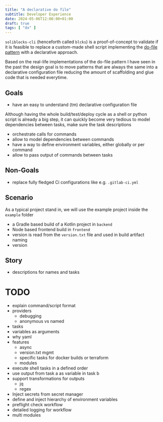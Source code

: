 ```yaml
---
title: "A declarative do file"
subtitle: Developer Experience
date: 2024-05-06T12:00:00+01:00
draft: true
tags: [ "dx" ]
---
```


`soliblocks-cli` (henceforth called `blcks`) is a proof-of-concept to validate if it is feasible to replace a
custom-made shell script implementing the [do-file pattern](https://pelle.io/posts/developer-experience-do-file/) with a
declarative approach.

Based on the real-life implementations of the do-file pattern I have seen in the past the design goal is to move
patterns that are always the same into a declarative configuration file reducing the amount of scaffolding and glue code
that is needed everytime.

## Goals

* have an easy to understand (tm) declarative configuration file

Although having the whole build/test/deploy cycle as a shell or python script is already a big step, it can quickly
become very tedious to model dependencies between tasks, make sure the task descriptions

* orchestrate calls for commands
* allow to model dependencies between commands
* have a way to define environment variables, either globally or per command
* allow to pass output of commands between tasks

## Non-Goals

* replace fully fledged Ci configurations like e.g. `.gitlab-ci.yml`

## Scenario

As a typical project stand in, we will use the example project inside the `example` folder

* a Gradle based build of a Kotlin project in `backend`
* Node based frontend build in `frontend`
* version is read from the `version.txt` file and used in build artifact naming
* version 

## Story

* descriptions for names and tasks

# TODO
* explain command/script format
* providers
    * debugging
    * anonymous vs named
* tasks
* variables as arguments
* why yaml
* features
    * async
    * version.txt mgmt
    * specific tasks for docker builds or terraform
    * modules
* execute shell tasks in a defined order
* use output from task a as variable in task b
* support transformations for outputs
    * jq
    * regex
* Inject secrets from secret manager
* define and inject hierarchy of environment variables
* preflight check workflow
* detailed logging for workflow
* multi modules